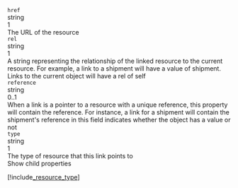 <div class="property">
    <div class="name"><code>href</code></div>
    <div class="type">string</div>
    <div class="occurs">1</div>
    <div class="description">The URL of the resource</div>
</div>
<div class="property">
    <div class="name"><code>rel</code></div>
    <div class="type">string</div>
    <div class="occurs">1</div>
    <div class="description">A string representing the relationship of the linked resource to the current resource. For example, a link to a shipment will have a value of shipment. Links to the current object will have a rel of self</div>
</div>
<div class="property">
    <div class="name"><code>reference</code></div>
    <div class="type">string</div>
    <div class="occurs">0..1</div>
    <div class="description">When a link is a pointer to a resource with a unique reference, this property will contain the reference. For instance, a link for a shipment will contain the shipment's reference in this field indicates whether the object has a value or not</div>
</div>
<div class="property">
    <div class="name"><code>type</code></div>
    <div class="type">string</div>
    <div class="occurs">1</div>
    <div class="description">The type of resource that this link points to</div>
    <div class="dropdown" onclick="dropFunction(this)">Show child properties
        <div class="dropdown-content">

[!include[_resource_type](_resource_type.md)]
</div>
    </div>    
</div>